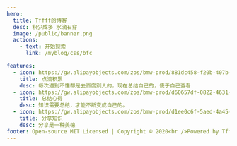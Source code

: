 ```yaml
---
hero:
  title: Tffff的博客
  desc: 积少成多 水滴石穿
  image: /public/banner.png
  actions:
    - text: 开始探索
      link: /myblog/css/bfc

features:
  - icon: https://gw.alipayobjects.com/zos/bmw-prod/881dc458-f20b-407b-947a-95104b5ec82b/k79dm8ih_w144_h144.png
    title: 点滴积累
    desc: 每次遇到不懂都是去百度别人的，现在总结自己的，便于自己查看
  - icon: https://gw.alipayobjects.com/zos/bmw-prod/d60657df-0822-4631-9d7c-e7a869c2f21c/k79dmz3q_w126_h126.png
    title: 总结心得
    desc: 知识需要总结，才能不断变成自己的。
  - icon: https://gw.alipayobjects.com/zos/bmw-prod/d1ee0c6f-5aed-4a45-a507-339a4bfe076c/k7bjsocq_w144_h144.png
    title: 分享知识
    desc: 分享是一种美德
footer: Open-source MIT Licensed | Copyright © 2020<br />Powered by Tffff
---
```

